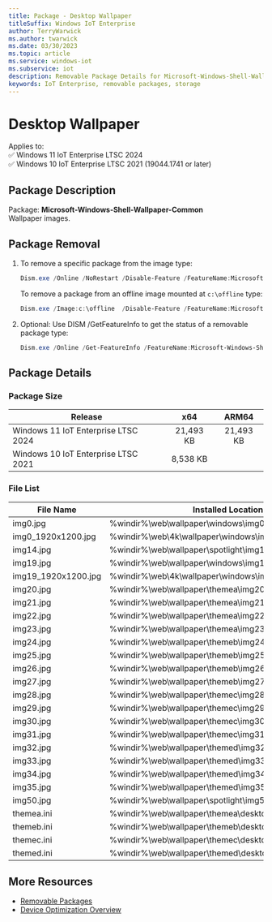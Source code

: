 ```yaml
---
title: Package - Desktop Wallpaper
titleSuffix: Windows IoT Enterprise
author: TerryWarwick
ms.author: twarwick
ms.date: 03/30/2023
ms.topic: article
ms.service: windows-iot
ms.subservice: iot
description: Removable Package Details for Microsoft-Windows-Shell-Wallpaper
keywords: IoT Enterprise, removable packages, storage
---
```


# Desktop Wallpaper

Applies to:  
✅ Windows 11 IoT Enterprise LTSC 2024  
✅ Windows 10 IoT Enterprise LTSC 2021 (19044.1741 or later)  

## Package Description

Package: **Microsoft-Windows-Shell-Wallpaper-Common** </br> Wallpaper images.

## Package Removal

1. To remove a specific package from the image type:

   ```powershell
   Dism.exe /Online /NoRestart /Disable-Feature /FeatureName:Microsoft-Windows-Shell-Wallpaper /PackageName:@Package
   ````

   To remove a package from an offline image mounted at `c:\offline` type:

   ```powershell
   Dism.exe /Image:c:\offline  /Disable-Feature /FeatureName:Microsoft-Windows-Shell-Wallpaper /PackageName:@Package
   ```

1. Optional: Use DISM /GetFeatureInfo to get the status of a removable package type:

   ```powershell
   Dism.exe /Online /Get-FeatureInfo /FeatureName:Microsoft-Windows-Shell-Wallpaper /PackageName:@Package
   ````

## Package Details

### Package Size

| Release                             |   x64     |    ARM64    |
|-------------------------------------|:---------:|:-----------:|
| Windows 11 IoT Enterprise LTSC 2024 | 21,493 KB | 21,493 KB   |
| Windows 10 IoT Enterprise LTSC 2021 | 8,538 KB  |             |

### File List

| File Name | Installed Location |
|-----------|--------------------|
| img0.jpg | %windir%\web\wallpaper\windows\img0.jpg |
| img0_1920x1200.jpg | %windir%\web\4k\wallpaper\windows\img0_1920x1200.jpg |
| img14.jpg | %windir%\web\wallpaper\spotlight\img14.jpg |
| img19.jpg | %windir%\web\wallpaper\windows\img19.jpg |
| img19_1920x1200.jpg | %windir%\web\4k\wallpaper\windows\img19_1920x1200.jpg |
| img20.jpg | %windir%\web\wallpaper\themea\img20.jpg |
| img21.jpg | %windir%\web\wallpaper\themea\img21.jpg |
| img22.jpg | %windir%\web\wallpaper\themea\img22.jpg |
| img23.jpg | %windir%\web\wallpaper\themea\img23.jpg |
| img24.jpg | %windir%\web\wallpaper\themeb\img24.jpg |
| img25.jpg | %windir%\web\wallpaper\themeb\img25.jpg |
| img26.jpg | %windir%\web\wallpaper\themeb\img26.jpg |
| img27.jpg | %windir%\web\wallpaper\themeb\img27.jpg |
| img28.jpg | %windir%\web\wallpaper\themec\img28.jpg |
| img29.jpg | %windir%\web\wallpaper\themec\img29.jpg |
| img30.jpg | %windir%\web\wallpaper\themec\img30.jpg |
| img31.jpg | %windir%\web\wallpaper\themec\img31.jpg |
| img32.jpg | %windir%\web\wallpaper\themed\img32.jpg |
| img33.jpg | %windir%\web\wallpaper\themed\img33.jpg |
| img34.jpg | %windir%\web\wallpaper\themed\img34.jpg |
| img35.jpg | %windir%\web\wallpaper\themed\img35.jpg |
| img50.jpg | %windir%\web\wallpaper\spotlight\img50.jpg |
| themea.ini | %windir%\web\wallpaper\themea\desktop.ini |
| themeb.ini | %windir%\web\wallpaper\themeb\desktop.ini |
| themec.ini | %windir%\web\wallpaper\themec\desktop.ini |
| themed.ini | %windir%\web\wallpaper\themed\desktop.ini |

## More Resources

- [Removable Packages](../Removable-Packages.md)
- [Device Optimization Overview](../Overview.md)
